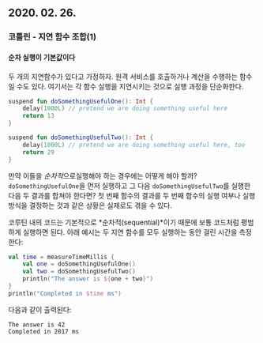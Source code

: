 ## 2020. 02. 26.

### 코틀린 - 지연 함수 조합(1)

#### 순차 실행이 기본값이다

두 개의 지연함수가 있다고 가정하자. 원격 서비스를 호출하거나 계산을 수행하는 함수일 수도 있다. 여기서는 각 함수 실행을 지연시키는 것으로 실행 과정을 단순화한다.

```kotlin
suspend fun doSomethingUsefulOne(): Int {
    delay(1000L) // pretend we are doing something useful here
    return 13
}

suspend fun doSomethingUsefulTwo(): Int {
    delay(1000L) // pretend we are doing something useful here, too
    return 29
}
```

만약 이들을 *순차적*으로실행해야 하는 경우에는 어떻게 해야 할까?`doSomethingUsefulOne`을 먼저 실행하고 그 다음 `doSomethingUsefulTwo`를 실행한 다음 두 결과를 합쳐야 한다면? 첫 번째 함수의 결과를 두 번째 함수의 실행 여부나 실행 방식을 결정하는 것과 같은 상황은 실제로도 겪을 수 있다.

코루틴 내의 코드는 기본적으로 *순차적(sequential)*이기 때문에 보통 코드처럼 평범하게 실행하면 된다. 아래 예시는 두 지연 함수를 모두 실행하는 동안 걸린 시간을 측정한다:

```kotlin
val time = measureTimeMillis {
    val one = doSomethingUsefulOne()
    val two = doSomethingUsefulTwo()
    println("The answer is ${one + two}")
}
println("Completed in $time ms")
```

다음과 같이 출력된다:

```
The answer is 42
Completed in 2017 ms
```




